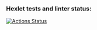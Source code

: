 ### Hexlet tests and linter status:
[![Actions Status](https://github.com/Banan777/python-project-lvl1/workflows/hexlet-check/badge.svg)](https://github.com/Banan777/python-project-lvl1/actions)